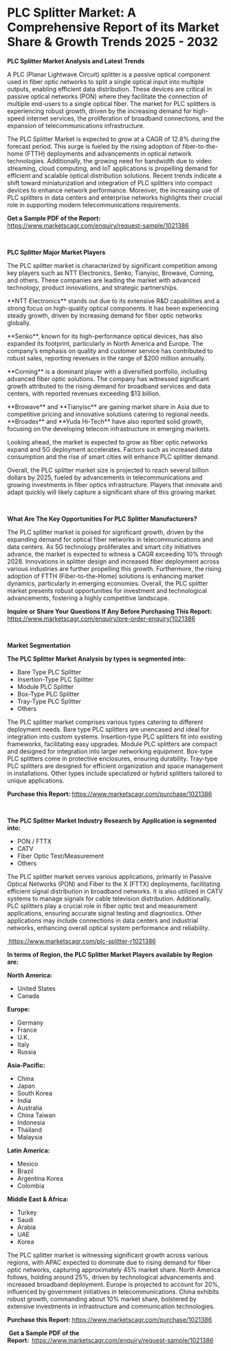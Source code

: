 <p><h1>PLC Splitter Market: A Comprehensive Report of its Market Share & Growth Trends 2025 - 2032</h1></p><p><strong>PLC Splitter Market Analysis and Latest Trends</strong></p>
<p><p>A PLC (Planar Lightwave Circuit) splitter is a passive optical component used in fiber optic networks to split a single optical input into multiple outputs, enabling efficient data distribution. These devices are critical in passive optical networks (PON) where they facilitate the connection of multiple end-users to a single optical fiber. The market for PLC splitters is experiencing robust growth, driven by the increasing demand for high-speed internet services, the proliferation of broadband connections, and the expansion of telecommunications infrastructure.</p><p>The PLC Splitter Market is expected to grow at a CAGR of 12.8% during the forecast period. This surge is fueled by the rising adoption of fiber-to-the-home (FTTH) deployments and advancements in optical network technologies. Additionally, the growing need for bandwidth due to video streaming, cloud computing, and IoT applications is propelling demand for efficient and scalable optical distribution solutions. Recent trends indicate a shift toward miniaturization and integration of PLC splitters into compact devices to enhance network performance. Moreover, the increasing use of PLC splitters in data centers and enterprise networks highlights their crucial role in supporting modern telecommunications requirements.</p></p>
<p><strong>Get a Sample PDF of the Report:&nbsp;</strong> <a href="https://www.marketscagr.com/enquiry/request-sample/1021386?utm_campaign=3038&utm_medium=2&utm_source=Github&utm_content=ia&utm_term=17042025&utm_id=plc-splitter">https://www.marketscagr.com/enquiry/request-sample/1021386</a></p>
<p>&nbsp;</p>
<p><strong>PLC Splitter Major Market Players</strong></p>
<p><p>The PLC splitter market is characterized by significant competition among key players such as NTT Electronics, Senko, Tianyisc, Browave, Corning, and others. These companies are leading the market with advanced technology, product innovations, and strategic partnerships.</p><p>**NTT Electronics** stands out due to its extensive R&D capabilities and a strong focus on high-quality optical components. It has been experiencing steady growth, driven by increasing demand for fiber optic networks globally.</p><p>**Senko**, known for its high-performance optical devices, has also expanded its footprint, particularly in North America and Europe. The company’s emphasis on quality and customer service has contributed to robust sales, reporting revenues in the range of $200 million annually.</p><p>**Corning** is a dominant player with a diversified portfolio, including advanced fiber optic solutions. The company has witnessed significant growth attributed to the rising demand for broadband services and data centers, with reported revenues exceeding $13 billion.</p><p>**Browave** and **Tianyisc** are gaining market share in Asia due to competitive pricing and innovative solutions catering to regional needs. **Broadex** and **Yuda Hi-Tech** have also reported solid growth, focusing on the developing telecom infrastructure in emerging markets.</p><p>Looking ahead, the market is expected to grow as fiber optic networks expand and 5G deployment accelerates. Factors such as increased data consumption and the rise of smart cities will enhance PLC splitter demand.</p><p>Overall, the PLC splitter market size is projected to reach several billion dollars by 2025, fueled by advancements in telecommunications and growing investments in fiber optics infrastructure. Players that innovate and adapt quickly will likely capture a significant share of this growing market.</p></p>
<p>&nbsp;</p>
<p><strong>What Are The Key Opportunities For PLC Splitter Manufacturers?</strong></p>
<p><p>The PLC splitter market is poised for significant growth, driven by the expanding demand for optical fiber networks in telecommunications and data centers. As 5G technology proliferates and smart city initiatives advance, the market is expected to witness a CAGR exceeding 10% through 2028. Innovations in splitter design and increased fiber deployment across various industries are further propelling this growth. Furthermore, the rising adoption of FTTH (Fiber-to-the-Home) solutions is enhancing market dynamics, particularly in emerging economies. Overall, the PLC splitter market presents robust opportunities for investment and technological advancements, fostering a highly competitive landscape.</p></p>
<p><strong>Inquire or Share Your Questions If Any Before Purchasing This Report:</strong> <a href="https://www.marketscagr.com/enquiry/pre-order-enquiry/1021386?utm_campaign=3038&utm_medium=2&utm_source=Github&utm_content=ia&utm_term=17042025&utm_id=plc-splitter">https://www.marketscagr.com/enquiry/pre-order-enquiry/1021386</a></p>
<p>&nbsp;</p>
<p><strong>Market Segmentation</strong></p>
<p><strong>The PLC Splitter Market Analysis by types is segmented into:</strong></p>
<p><ul><li>Bare Type PLC Splitter</li><li>Insertion-Type PLC Splitter</li><li>Module PLC Splitter</li><li>Box-Type PLC Splitter</li><li>Tray-Type PLC Splitter</li><li>Others</li></ul></p>
<p><p>The PLC splitter market comprises various types catering to different deployment needs. Bare type PLC splitters are unencased and ideal for integration into custom systems. Insertion-type PLC splitters fit into existing frameworks, facilitating easy upgrades. Module PLC splitters are compact and designed for integration into larger networking equipment. Box-type PLC splitters come in protective enclosures, ensuring durability. Tray-type PLC splitters are designed for efficient organization and space management in installations. Other types include specialized or hybrid splitters tailored to unique applications.</p></p>
<p><strong>Purchase this Report:&nbsp;</strong><a href="https://www.marketscagr.com/purchase/1021386?utm_campaign=3038&utm_medium=2&utm_source=Github&utm_content=ia&utm_term=17042025&utm_id=plc-splitter">https://www.marketscagr.com/purchase/1021386</a></p>
<p>&nbsp;</p>
<p><strong>The PLC Splitter Market Industry Research by Application is segmented into:</strong></p>
<p><ul><li>PON / FTTX</li><li>CATV</li><li>Fiber Optic Test/Measurement</li><li>Others</li></ul></p>
<p><p>The PLC splitter market serves various applications, primarily in Passive Optical Networks (PON) and Fiber to the X (FTTX) deployments, facilitating efficient signal distribution in broadband networks. It is also utilized in CATV systems to manage signals for cable television distribution. Additionally, PLC splitters play a crucial role in fiber optic test and measurement applications, ensuring accurate signal testing and diagnostics. Other applications may include connections in data centers and industrial networks, enhancing overall optical system performance and reliability.</p></p>
<p><a href="https://www.marketscagr.com/plc-splitter-r1021386?utm_campaign=3038&utm_medium=2&utm_source=Github&utm_content=ia&utm_term=17042025&utm_id=plc-splitter">&nbsp;https://www.marketscagr.com/plc-splitter-r1021386</a></p>
<p><strong>In terms of Region, the PLC Splitter Market Players available by Region are:</strong></p>
<p>
    <p> <strong> North America: </strong>
        <ul>
            <li>United States</li>
            <li>Canada</li>
        </ul>
        </p> 
    <p> <strong> Europe: </strong>
        <ul>
            <li>Germany</li>
            <li>France</li>
            <li>U.K.</li>
            <li>Italy</li>
            <li>Russia</li>
        </ul>
        </p> 
    <p> <strong> Asia-Pacific: </strong>
        <ul>
            <li>China</li>
            <li>Japan</li>
            <li>South Korea</li>
            <li>India</li>
            <li>Australia</li>
            <li>China Taiwan</li>
            <li>Indonesia</li>
            <li>Thailand</li>
            <li>Malaysia</li>
        </ul>
        </p> 
    <p> <strong> Latin America: </strong>
        <ul>
            <li>Mexico</li>
            <li>Brazil</li>
            <li>Argentina Korea</li>
            <li>Colombia</li>
        </ul>
        </p> 
    <p> <strong> Middle East & Africa: </strong>
        <ul>
            <li>Turkey</li>
            <li>Saudi</li>
            <li>Arabia</li>
            <li>UAE</li>
            <li>Korea</li>
        </ul>
    </p>
    </p>
<p><p>The PLC splitter market is witnessing significant growth across various regions, with APAC expected to dominate due to rising demand for fiber optic networks, capturing approximately 45% market share. North America follows, holding around 25%, driven by technological advancements and increased broadband deployment. Europe is projected to account for 20%, influenced by government initiatives in telecommunications. China exhibits robust growth, commanding about 10% market share, bolstered by extensive investments in infrastructure and communication technologies.</p></p>
<p><strong>Purchase this Report: </strong><a href="https://www.marketscagr.com/purchase/1021386?utm_campaign=3038&utm_medium=2&utm_source=Github&utm_content=ia&utm_term=17042025&utm_id=plc-splitter">https://www.marketscagr.com/purchase/1021386</a></p>
<p>&nbsp;<strong>Get a Sample PDF of the Report:&nbsp;&nbsp;</strong><a href="https://www.marketscagr.com/enquiry/request-sample/1021386?utm_campaign=3038&utm_medium=2&utm_source=Github&utm_content=ia&utm_term=17042025&utm_id=plc-splitter">https://www.marketscagr.com/enquiry/request-sample/1021386</a></p>
<p><strong></strong></p>
<p><p></p><p></p><p></p></p>